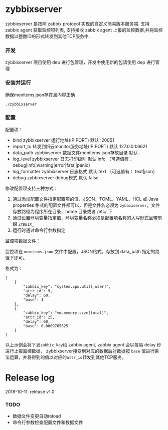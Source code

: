 zybbixserver
============


zybbixserver 是按照 zabbix protocol 实现的自定义简易版本服务端.
支持 zabbix agent 获取监控项列表,
支持接收 zabbix agent 上报的监控数据,并将监控数据以整数ID的形式转发到其他TCP服务中.


### 开发

zybbixserver 项目使用 dep 进行包管理，开发中使用新的包请使用 dep 进行管理

### 安装并运行

确保monitems.json存在且内容正确

    ./zybbixserver

### 配置

配置项：

- bind zybbixserver 运行地址(IP:PORT) 默认 :20051
- report_to  转发到织云monitor服务地址(IP:PORT) 默认 127.0.0.1:6621
- data_path  zybbixserver 数据文件monitems.json存放目录 默认 .
- log_level  zybbixserver 日志打印级别 默认 info （可选值有： debug|info|warning|error|fatal|panic）
- log_formatter  zybbixserver 日志格式 默认 text （可选值有： text|json）
- debug  zybbixserver debug模式 默认 false

修改配置项支持三种方式：

1. 通过添加配置文件指定配置项的值，JSON、TOML、YAML、HCL 或 Java properties 格式的配置文件都可以，但是文件名必须为 `zybbixserver`，文件存放路径为程序所在目录，home 目录或者 /etc/ 下
2. 通过设置环境变量指定值，环境变量名称必须是配置项名称的大写形式且带前缀 `ZYBBIX_`
3. 运行时通过命令行参数指定

监控项数据文件：

监控项在 `monitems.json` 文件中配置，JSON格式。存放到 data_path 指定的路径下即可。

格式为：

    [
        {
            "zabbix_key": "system.cpu.util[,user]",
            "attr_id": 9,
            "delay": 60,
            "base": 1
        },
        {
            "zabbix_key": "vm.memory.size[total]",
            "attr_id": 25,
            "delay": 60,
            "base": 0.0009765625
        }
    ]

以上示例会将下发`zabbix_key`给 zabbix agent, zabbix agent 会以每隔 delay 秒进行上报监控数据，
zybbixserver接受到对应的数据后对数据按 `base` 值进行乘法运算，并将得到的值以对应的`attr_id`转发到其他TCP服务。

# Release log

2018-10-11: release v1.0


### TODO

- 数据文件变更自动reload
- 命令行参数检查配置文件和数据文件

